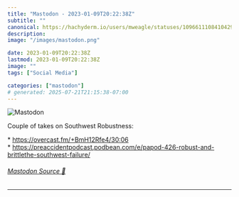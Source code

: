 ```yaml
---
title: "Mastodon - 2023-01-09T20:22:38Z"
subtitle: ""
canonical: https://hachyderm.io/users/mweagle/statuses/109661110841042965
description:
image: "/images/mastodon.png"

date: 2023-01-09T20:22:38Z
lastmod: 2023-01-09T20:22:38Z
image: ""
tags: ["Social Media"]

categories: ["mastodon"]
# generated: 2025-07-21T21:15:38-07:00
---
```

![Mastodon](/images/mastodon.png)

<p>Couple of takes on Southwest Robustness:</p><p>* <a href="https://overcast.fm/+BmH12Rfe4/30:06" target="_blank" rel="nofollow noopener noreferrer" translate="no"><span class="invisible">https://</span><span class="">overcast.fm/+BmH12Rfe4/30:06</span><span class="invisible"></span></a><br />* <a href="https://preaccidentpodcast.podbean.com/e/papod-426-robust-and-brittlethe-southwest-failure/" target="_blank" rel="nofollow noopener noreferrer" translate="no"><span class="invisible">https://</span><span class="ellipsis">preaccidentpodcast.podbean.com</span><span class="invisible">/e/papod-426-robust-and-brittlethe-southwest-failure/</span></a></p>


###### [Mastodon Source 🐘](https://hachyderm.io/@mweagle/109661110841042965)

___
